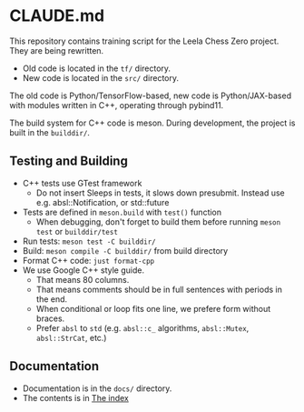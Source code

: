 # CLAUDE.md

This repository contains training script for the Leela Chess Zero project.
They are being rewritten.

* Old code is located in the `tf/` directory.
* New code is located in the `src/` directory.

The old code is Python/TensorFlow-based, new code is Python/JAX-based with
modules written in C++, operating through pybind11.

The build system for C++ code is meson. During development, the project is built
in the `builddir/`.

## Testing and Building

* C++ tests use GTest framework
  * Do not insert Sleeps in tests, it slows down presubmit. Instead use e.g.
    absl::Notification, or std::future
* Tests are defined in `meson.build` with `test()` function
  * When debugging, don't forget to build them before running `meson test` or
    `builddir/test`
* Run tests: `meson test -C builddir/`
* Build: `meson compile -C builddir/` from build directory
* Format C++ code: `just format-cpp`
* We use Google C++ style guide.
  * That means 80 columns.
  * That means comments should be in full sentences with periods in the end.
  * When conditional or loop fits one line, we prefere form without braces.
  * Prefer `absl` to `std` (e.g. `absl::c_` algorithms, `absl::Mutex`,
    `absl::StrCat`, etc.)

## Documentation

* Documentation is in the `docs/` directory.
* The contents is in [The index](docs/index.md)
